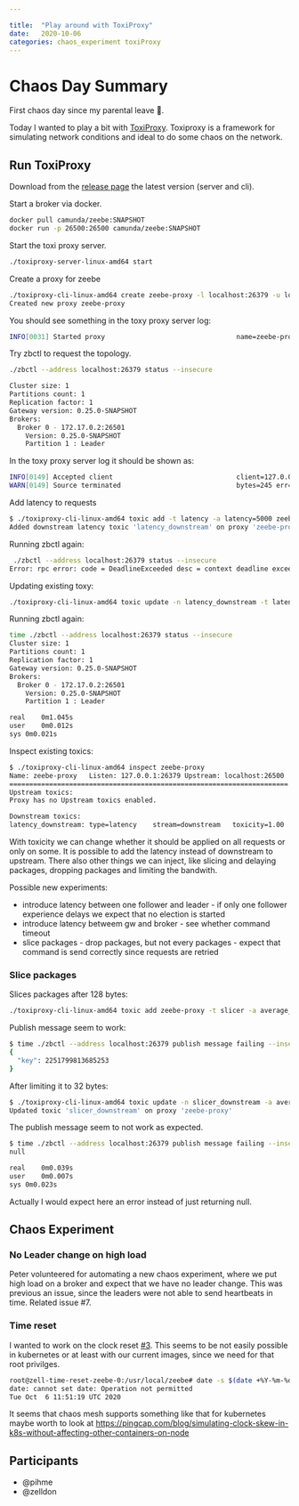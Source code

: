 ```yaml
---

title:  "Play around with ToxiProxy"
date:   2020-10-06
categories: chaos_experiment toxiProxy
---
```


# Chaos Day Summary

First chaos day since my parental leave :tada:.

Today I wanted to play a bit with [ToxiProxy](https://github.com/Shopify/toxiproxy). Toxiproxy is a framework for simulating network conditions and ideal to do some chaos on the network.

## Run ToxiProxy

Download from the [release page](https://github.com/Shopify/toxiproxy/releases) the latest version (server and cli).

Start a broker via docker.

```sh
docker pull camunda/zeebe:SNAPSHOT
docker run -p 26500:26500 camunda/zeebe:SNAPSHOT
```

Start the toxi proxy server.

```sh
./toxiproxy-server-linux-amd64 start
```

Create a proxy for zeebe
```sh
./toxiproxy-cli-linux-amd64 create zeebe-proxy -l localhost:26379 -u localhost:26500
Created new proxy zeebe-proxy
```

You should see something in the toxy proxy server log:

```sh
INFO[0031] Started proxy                                 name=zeebe-proxy proxy=127.0.0.1:26379 upstream=localhost:26500
```

Try zbctl to request the topology.

```sh
./zbctl --address localhost:26379 status --insecure

Cluster size: 1
Partitions count: 1
Replication factor: 1
Gateway version: 0.25.0-SNAPSHOT
Brokers:
  Broker 0 - 172.17.0.2:26501
    Version: 0.25.0-SNAPSHOT
    Partition 1 : Leader
```

In the toxy proxy server log it should be shown as:

```sh
INFO[0149] Accepted client                               client=127.0.0.1:41510 name=zeebe-proxy proxy=127.0.0.1:26379 upstream=localhost:26500
WARN[0149] Source terminated                             bytes=245 err=read tcp 127.0.0.1:56178->127.0.0.1:26500: use of closed network connection name=zeebe-proxy
```

Add latency to requests

```sh
$ ./toxiproxy-cli-linux-amd64 toxic add -t latency -a latency=5000 zeebe-proxy
Added downstream latency toxic 'latency_downstream' on proxy 'zeebe-proxy'
```

Running zbctl again:

```sh
 ./zbctl --address localhost:26379 status --insecure
Error: rpc error: code = DeadlineExceeded desc = context deadline exceeded
```

Updating existing toxy:

```sh
./toxiproxy-cli-linux-amd64 toxic update -n latency_downstream -t latency -a latency=500 zeebe-proxy
```

Running zbctl again:

```sh
time ./zbctl --address localhost:26379 status --insecure
Cluster size: 1
Partitions count: 1
Replication factor: 1
Gateway version: 0.25.0-SNAPSHOT
Brokers:
  Broker 0 - 172.17.0.2:26501
    Version: 0.25.0-SNAPSHOT
    Partition 1 : Leader

real	0m1.045s
user	0m0.012s
sys	0m0.021s

```

Inspect existing toxics:

```sh
$ ./toxiproxy-cli-linux-amd64 inspect zeebe-proxy
Name: zeebe-proxy	Listen: 127.0.0.1:26379	Upstream: localhost:26500
======================================================================
Upstream toxics:
Proxy has no Upstream toxics enabled.

Downstream toxics:
latency_downstream:	type=latency	stream=downstream	toxicity=1.00	attributes=[	jitter=0	latency=500	]

```

With toxicity we can change whether it should be applied on all requests or only on some. It is possible to add the latency instead of downstream to upstream. There also other things we can inject, like slicing and delaying packages, dropping packages and limiting the bandwith.


Possible new experiments:

 * introduce latency between one follower and leader - if only one follower experience delays we expect that no election is started
 * introduce latency betweem gw and broker - see whether command timeout
 * slice packages - drop packages, but not every packages - expect that command is send correctly since requests are retried


### Slice packages

Slices packages after 128 bytes:
```sh
./toxiproxy-cli-linux-amd64 toxic add zeebe-proxy -t slicer -a average_size=128
```

Publish message seem to work:
```sh
$ time ./zbctl --address localhost:26379 publish message failing --insecure --correlationKey key --variables "{}"
{
  "key": 2251799813685253
}
```

After limiting it to 32 bytes:

```sh
$ ./toxiproxy-cli-linux-amd64 toxic update -n slicer_downstream -a average_size=32 zeebe-proxy
Updated toxic 'slicer_downstream' on proxy 'zeebe-proxy'
```

The publish message seem to not work as expected.

```sh
$ time ./zbctl --address localhost:26379 publish message failing --insecure --correlationKey key --variables "{}"
null

real	0m0.039s
user	0m0.007s
sys	0m0.023s
```

Actually I would expect here an error instead of just returning null.

## Chaos Experiment 

### No Leader change on high load

 Peter volunteered for automating a new chaos experiment, where we put high load on a broker and expect that we have no leader change. This was previous an issue, since the leaders were not able to send heartbeats in time. Related issue #7.

### Time reset
I wanted to work on the clock reset [#3](https://github.com/zeebe-io/zeebe-chaos/issues/3).
This seems to be not easily possible in kubernetes or at least with our current images, since we need for that root privilges.

```sh
root@zell-time-reset-zeebe-0:/usr/local/zeebe# date -s $(date +%Y-%m-%dT%H:%M:%S)
date: cannot set date: Operation not permitted
Tue Oct  6 11:51:19 UTC 2020
```

It seems that chaos mesh supports something like that for kubernetes maybe worth to look at
https://pingcap.com/blog/simulating-clock-skew-in-k8s-without-affecting-other-containers-on-node


## Participants

  * @pihme
  * @zelldon



